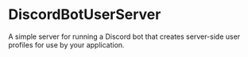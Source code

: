 # DiscordBotUserServer
A simple server for running a Discord bot that creates server-side user profiles for use by your application.
